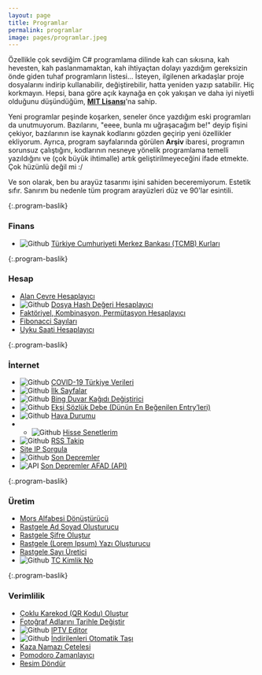 ```yaml
---
layout: page
title: Programlar
permalink: programlar
image: pages/programlar.jpeg
---
```


Özellikle çok sevdiğim C# programlama dilinde kah can sıkısına, kah hevesten, kah paslanmamaktan, kah ihtiyaçtan dolayı yazdığım gereksizin önde giden tuhaf programların listesi... İsteyen, ilgilenen arkadaşlar proje dosyalarını indirip kullanabilir, değiştirebilir, hatta yeniden yazıp satabilir. Hiç korkmayın. Hepsi, bana göre açık kaynağa en çok yakışan ve daha iyi niyetli olduğunu düşündüğüm, **[MIT Lisansı](https://choosealicense.com/licenses/mit)**'na sahip.

Yeni programlar peşinde koşarken, seneler önce yazdığım eski programları da unutmuyorum. Bazılarını, "eeee, bunla mı uğraşacağım be!" deyip fişini çekiyor, bazılarının ise kaynak kodlarını gözden geçirip yeni özellikler ekliyorum. Ayrıca, program sayfalarında görülen **Arşiv** ibaresi, programın sorunsuz çalıştığını, kodlarının nesneye yönelik programlama temelli yazıldığını ve (çok büyük ihtimalle) artık geliştirilmeyeceğini ifade etmekte. Çok hüzünlü değil mi :/

Ve son olarak, ben bu arayüz tasarımı işini sahiden beceremiyorum. Estetik sıfır. Sanırım bu nedenle tüm program arayüzleri düz ve 90'lar esintili.

{:.program-baslik}

### Finans

- ![Github](https://img.shields.io/badge/GitHub-gray.svg?style=flat) [Türkiye Cumhuriyeti Merkez Bankası (TCMB) Kurları](/programlar/tcmb-kurlari)

{:.program-baslik}

### Hesap

- [Alan Çevre Hesaplayıcı](/programlar/alan-cevre-hesaplayici)
- ![Github](https://img.shields.io/badge/GitHub-gray.svg?style=flat) [Dosya Hash Değeri Hesaplayıcı](/programlar/dosya-hash-degeri-hesaplayici)
- [Faktöriyel, Kombinasyon, Permütasyon Hesaplayıcı](/programlar/fkp-hesaplayici)
- [Fibonacci Sayıları](/programlar/fibonacci-sayilari)
- [Uyku Saati Hesaplayıcı](/programlar/uyku-saati-hesaplayici)

{:.program-baslik}

### İnternet

- ![Github](https://img.shields.io/badge/GitHub-gray.svg?style=flat) [COVID-19 Türkiye Verileri](/programlar/covid-19-turkiye-verileri)
- ![Github](https://img.shields.io/badge/GitHub-gray.svg?style=flat) [İlk Sayfalar](/programlar/ilk-sayfalar)
- ![Github](https://img.shields.io/badge/GitHub-gray.svg?style=flat) [Bing Duvar Kağıdı Değiştirici](/programlar/bing-duvar-kagidi-degistirici)
- ![Github](https://img.shields.io/badge/GitHub-gray.svg?style=flat) [Ekşi Sözlük Debe (Dünün En Beğenilen Entry’leri)](/programlar/eksi-sozluk-debe)
- ![Github](https://img.shields.io/badge/GitHub-gray.svg?style=flat) [Hava Durumu](/programlar/hava-durumu)
- - ![Github](https://img.shields.io/badge/GitHub-gray.svg?style=flat) [Hisse Senetlerim](/programlar/hisse-senetlerim)
- ![Github](https://img.shields.io/badge/GitHub-gray.svg?style=flat) [RSS Takip](/programlar/rss-takip)
- [Site IP Sorgula](/programlar/site-ip-sorgula)
- ![Github](https://img.shields.io/badge/GitHub-gray.svg?style=flat) [Son Depremler](/programlar/son-depremler)
- ![API](https://img.shields.io/badge/GitHub-gray.svg?style=flat) [Son Depremler AFAD (API)](/programlar/son-depremler-afad-api)

{:.program-baslik}

### Üretim

- [Mors Alfabesi Dönüştürücü](/programlar/mors-alfabesi-donusturucu)
- [Rastgele Ad Soyad Oluşturucu](/programlar/rastgele-ad-soyad-olusturucu)
- [Rastgele Şifre Oluştur](/programlar/rastgele-sifre-olustur)
- [Rastgele (Lorem Ipsum) Yazı Oluşturucu](/programlar/rastgele-yazi-olusturucu)
- [Rastgele Sayı Üretici](/programlar/rastgele-sayi-uretici)
- ![Github](https://img.shields.io/badge/GitHub-gray.svg?style=flat) [TC Kimlik No](/programlar/tc-kimlik-no)

{:.program-baslik}

### Verimlilik

- [Çoklu Karekod (QR Kodu) Oluştur](/programlar/coklu-karekod-olustur)
- [Fotoğraf Adlarını Tarihle Değiştir](/programlar/fotograf-adlarini-tarihle-degistir)
- ![Github](https://img.shields.io/badge/GitHub-gray.svg?style=flat) [IPTV Editor](/programlar/iptv-editor)
- ![Github](https://img.shields.io/badge/GitHub-gray.svg?style=flat) [İndirilenleri Otomatik Taşı](/programlar/indirilenleri-otomatik-tasi)
- [Kaza Namazı Çetelesi](/programlar/kaza-namazi-cetelesi)
- [Pomodoro Zamanlayıcı](/programlar/pomodoro-zamanlayici)
- [Resim Döndür](/programlar/resim-dondur)
